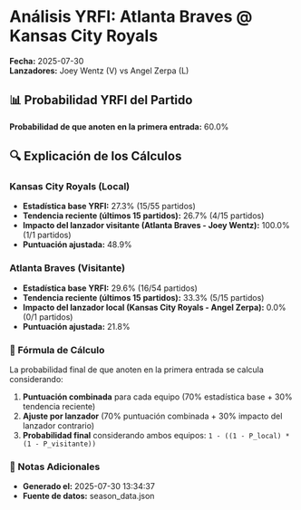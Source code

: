 # Análisis YRFI: Atlanta Braves @ Kansas City Royals

**Fecha:** 2025-07-30  
**Lanzadores:** Joey Wentz (V) vs Angel Zerpa (L)

## 📊 Probabilidad YRFI del Partido

**Probabilidad de que anoten en la primera entrada:** 60.0%

## 🔍 Explicación de los Cálculos

### Kansas City Royals (Local)
- **Estadística base YRFI:** 27.3% (15/55 partidos)
- **Tendencia reciente (últimos 15 partidos):** 26.7% (4/15 partidos)
- **Impacto del lanzador visitante (Atlanta Braves - Joey Wentz):** 100.0% (1/1 partidos)
- **Puntuación ajustada:** 48.9%

### Atlanta Braves (Visitante)
- **Estadística base YRFI:** 29.6% (16/54 partidos)
- **Tendencia reciente (últimos 15 partidos):** 33.3% (5/15 partidos)
- **Impacto del lanzador local (Kansas City Royals - Angel Zerpa):** 0.0% (0/1 partidos)
- **Puntuación ajustada:** 21.8%

### 📝 Fórmula de Cálculo

La probabilidad final de que anoten en la primera entrada se calcula considerando:
1. **Puntuación combinada** para cada equipo (70% estadística base + 30% tendencia reciente)
2. **Ajuste por lanzador** (70% puntuación combinada + 30% impacto del lanzador contrario)
3. **Probabilidad final** considerando ambos equipos: `1 - ((1 - P_local) * (1 - P_visitante))`

### 📌 Notas Adicionales

- **Generado el:** 2025-07-30 13:34:37
- **Fuente de datos:** season_data.json
